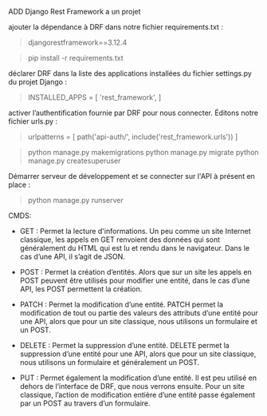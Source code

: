 ADD Django Rest Framework a un projet

ajouter la dépendance à DRF dans notre fichier requirements.txt  :
> djangorestframework==3.12.4

> pip install -r requirements.txt

déclarer DRF dans la liste des applications installées du fichier  settings.py  du projet Django :
> INSTALLED_APPS = [
'rest_framework',
]

activer l’authentification fournie par DRF pour nous connecter. Éditons notre fichier  urls.py  :
> urlpatterns = [
    path('api-auth/', include('rest_framework.urls'))
]

> python manage.py makemigrations
> python manage.py migrate
> python manage.py createsuperuser

Démarrer serveur de développement et se connecter sur l'API à présent en place :
> python manage.py runserver

CMDS:
- GET : Permet la lecture d'informations.
Un peu comme un site Internet classique, les appels en GET renvoient des données qui sont généralement du HTML qui est lu et rendu dans le navigateur. Dans le cas d’une API, il s’agit de JSON.

- POST : Permet la création d’entités.
Alors que sur un site les appels en POST peuvent être utilisés pour modifier une entité, dans le cas d’une API, les POST permettent la création.

- PATCH : Permet la modification d’une entité.
PATCH permet la modification de tout ou partie des valeurs des attributs d’une entité pour une API, alors que pour un site classique, nous utilisons un formulaire et un POST.

- DELETE : Permet la suppression d’une entité.
DELETE permet la suppression d’une entité pour une API, alors que pour un site classique, nous utilisons un formulaire et généralement un POST.

- PUT : Permet également la modification d’une entité.
Il est peu utilisé en dehors de l’interface de DRF, que nous verrons ensuite. Pour un site classique, l’action de modification entière d’une entité passe également par un POST au travers d’un formulaire.


